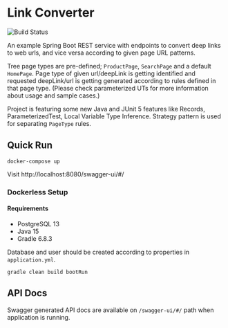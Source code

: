 # Link Converter

![Build Status](https://github.com/sonereker/link-converter/actions/workflows/gradle.yml/badge.svg)

An example Spring Boot REST service with endpoints to convert deep links to web urls, and vice versa according to given
page URL patterns.

Tree page types are pre-defined; `ProductPage`, `SearchPage` and a default `HomePage`. Page type of given url/deepLink is getting identified and requested deepLink/url is getting generated according to rules defined in that page type. (Please check parameterized UTs for more information about usage and sample cases.)

Project is featuring some new Java and JUnit 5 features like Records, ParameterizedTest, Local Variable Type Inference. Strategy pattern is used for separating `PageType` rules.

## Quick Run

```
docker-compose up
```

Visit http://localhost:8080/swagger-ui/#/

### Dockerless Setup

#### Requirements

* PostgreSQL 13
* Java 15
* Gradle 6.8.3

Database and user should be created according to properties in `application.yml`.

```
gradle clean build bootRun
```

## API Docs

Swagger generated API docs are available on `/swagger-ui/#/` path when application is running.
